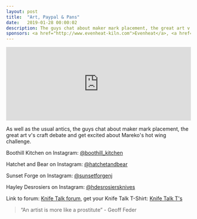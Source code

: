 ```yaml
---
layout: post
title:  "Art, Paypal & Pans"
date:   2019-01-28 00:00:02
description: The guys chat about maker mark placement, the great art v's craft debate and get excited about Mareko's hot wing challenge. 
sponsors: <a href="http://www.evenheat-kiln.com">Evenheat</a>, <a href="http://www.amktactical.com">AMKoncepts</a>
---
```


<iframe frameborder='0' height='200px' scrolling='no' seamless src='https://embed.simplecast.com/579770f8?color=f5f5f5' width='100%'></iframe>

As well as the usual antics, the guys chat about maker mark placement, the great art v's craft debate and get excited about Mareko's hot wing challenge. 

Boothill Kitchen on Instagram: <a href="https://www.instagram.com/boothill_kitchen"> @boothill_kitchen</a>  

Hatchet and Bear on Instagram: <a href="https://www.instagram.com/hatchetandbear"> @hatchetandbear</a>  

Sunset Forge on Instagram: <a href="https://www.instagram.com/sunsetforgenj"> @sunsetforgenj</a>  

Hayley Desrosiers on Instagram: <a href="https://www.instagram.com/hdesrosiersknives"> @hdesrosiersknives</a>   

   
  

Link to forum: <a href="http://forum.knifetalk.net">Knife Talk forum</a>, get your Knife Talk T-Shirt: <a href="https://www.chopknives.com/collections/t-shirts/products/knife-talk-t-shirt">Knife Talk T's</a> 




 


<blockquote class="largeQuote">“An artist is more like a prostitute” - Geoff Feder </blockquote>



